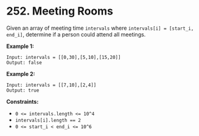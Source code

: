# 252. Meeting Rooms

Given an array of meeting time `intervals` where `intervals[i] = [start_i, end_i]`, determine if a person could attend all meetings.

**Example 1:**

```()
Input: intervals = [[0,30],[5,10],[15,20]]
Output: false
```

**Example 2:**

```()
Input: intervals = [[7,10],[2,4]]
Output: true
```

**Constraints:**

- `0 <= intervals.length <= 10^4`
- `intervals[i].length == 2`
- `0 <= start_i < end_i <= 10^6`
